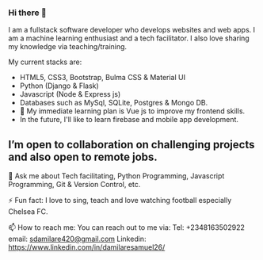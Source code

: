### Hi there 👋

I am a fullstack software developer who develops websites and web apps. I am a machine learning enthusiast and a tech facilitator. 
I also love sharing my knowledge via teaching/training.

My current stacks are: 
- HTML5, CSS3, Bootstrap, Bulma CSS & Material UI 
- Python (Django & Flask)
- Javascript (Node & Express js)
- Databases such as MySql, SQLite, Postgres & Mongo DB.
- 🌱 My immediate learning plan is Vue js to improve my frontend skills.
- In the future, I'll like to learn firebase and mobile app development.


 ## I’m open to collaboration on challenging projects and also open to remote jobs.
 
 💬 Ask me about Tech facilitating, Python Programming, Javascript Programming, Git & Version Control, etc.
 
 ⚡ Fun fact: I love to sing, teach and love watching football especially Chelsea FC.
 
 📫 How to reach me: You can reach out to me via:
                     Tel: +2348163502922
                     email: sdamilare420@gmail.com
                     Linkedin: https://www.linkedin.com/in/damilaresamuel26/
<!--
**DPsalmist/dpsalmist** is a ✨ _special_ ✨ repository because its `README.md` (this file) appears on your GitHub profile.

Here are some ideas to get you started:

- 🔭 I’m currently working on ...
- 🌱 I’m currently learning ...
- 👯 I’m looking to collaborate on ...
- 🤔 I’m looking for help with ...
- 💬 Ask me about ...
- 📫 How to reach me: ...
- 😄 Pronouns: ...
- ⚡ Fun fact: ...
-->
